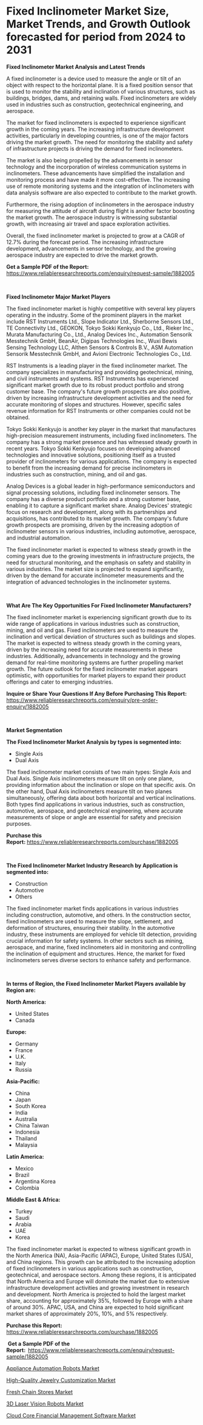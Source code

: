<p><h1>Fixed Inclinometer Market Size, Market Trends, and Growth Outlook forecasted for period from 2024 to 2031</h1></p><p><strong>Fixed Inclinometer Market Analysis and Latest Trends</strong></p>
<p><p>A fixed inclinometer is a device used to measure the angle or tilt of an object with respect to the horizontal plane. It is a fixed position sensor that is used to monitor the stability and inclination of various structures, such as buildings, bridges, dams, and retaining walls. Fixed inclinometers are widely used in industries such as construction, geotechnical engineering, and aerospace.</p><p>The market for fixed inclinometers is expected to experience significant growth in the coming years. The increasing infrastructure development activities, particularly in developing countries, is one of the major factors driving the market growth. The need for monitoring the stability and safety of infrastructure projects is driving the demand for fixed inclinometers.</p><p>The market is also being propelled by the advancements in sensor technology and the incorporation of wireless communication systems in inclinometers. These advancements have simplified the installation and monitoring process and have made it more cost-effective. The increasing use of remote monitoring systems and the integration of inclinometers with data analysis software are also expected to contribute to the market growth.</p><p>Furthermore, the rising adoption of inclinometers in the aerospace industry for measuring the attitude of aircraft during flight is another factor boosting the market growth. The aerospace industry is witnessing substantial growth, with increasing air travel and space exploration activities.</p><p>Overall, the fixed inclinometer market is projected to grow at a CAGR of 12.7% during the forecast period. The increasing infrastructure development, advancements in sensor technology, and the growing aerospace industry are expected to drive the market growth.</p></p>
<p><strong>Get a Sample PDF of the Report:&nbsp;</strong> <a href="https://www.reliableresearchreports.com/enquiry/request-sample/1882005">https://www.reliableresearchreports.com/enquiry/request-sample/1882005</a></p>
<p>&nbsp;</p>
<p><strong>Fixed Inclinometer Major Market Players</strong></p>
<p><p>The fixed inclinometer market is highly competitive with several key players operating in the industry. Some of the prominent players in the market include RST Instruments Ltd., Slope Indicator Ltd., Sherborne Sensors Ltd., TE Connectivity Ltd., GEOKON, Tokyo Sokki Kenkyujo Co., Ltd., Rieker Inc., Murata Manufacturing Co., Ltd., Analog Devices Inc., Automation Sensorik Messtechnik GmbH, BeanAir, Digipas Technologies Inc., Wuxi Bewis Sensing Technology LLC, Althen Sensors & Controls B.V., ASM Automation Sensorik Messtechnik GmbH, and Avioni Electronic Technologies Co., Ltd.</p><p>RST Instruments is a leading player in the fixed inclinometer market. The company specializes in manufacturing and providing geotechnical, mining, and civil instruments and systems. RST Instruments has experienced significant market growth due to its robust product portfolio and strong customer base. The company's future growth prospects are also positive, driven by increasing infrastructure development activities and the need for accurate monitoring of slopes and structures. However, specific sales revenue information for RST Instruments or other companies could not be obtained.</p><p>Tokyo Sokki Kenkyujo is another key player in the market that manufactures high-precision measurement instruments, including fixed inclinometers. The company has a strong market presence and has witnessed steady growth in recent years. Tokyo Sokki Kenkyujo focuses on developing advanced technologies and innovative solutions, positioning itself as a trusted provider of inclinometers for various applications. The company is expected to benefit from the increasing demand for precise inclinometers in industries such as construction, mining, and oil and gas.</p><p>Analog Devices is a global leader in high-performance semiconductors and signal processing solutions, including fixed inclinometer sensors. The company has a diverse product portfolio and a strong customer base, enabling it to capture a significant market share. Analog Devices' strategic focus on research and development, along with its partnerships and acquisitions, has contributed to its market growth. The company's future growth prospects are promising, driven by the increasing adoption of inclinometer sensors in various industries, including automotive, aerospace, and industrial automation.</p><p>The fixed inclinometer market is expected to witness steady growth in the coming years due to the growing investments in infrastructure projects, the need for structural monitoring, and the emphasis on safety and stability in various industries. The market size is projected to expand significantly, driven by the demand for accurate inclinometer measurements and the integration of advanced technologies in the inclinometer systems.</p></p>
<p>&nbsp;</p>
<p><strong>What Are The Key Opportunities For Fixed Inclinometer Manufacturers?</strong></p>
<p><p>The fixed inclinometer market is experiencing significant growth due to its wide range of applications in various industries such as construction, mining, and oil and gas. Fixed inclinometers are used to measure the inclination and vertical deviation of structures such as buildings and slopes. The market is expected to witness steady growth in the coming years, driven by the increasing need for accurate measurements in these industries. Additionally, advancements in technology and the growing demand for real-time monitoring systems are further propelling market growth. The future outlook for the fixed inclinometer market appears optimistic, with opportunities for market players to expand their product offerings and cater to emerging industries.</p></p>
<p><strong>Inquire or Share Your Questions If Any Before Purchasing This Report:</strong> <a href="https://www.reliableresearchreports.com/enquiry/pre-order-enquiry/1882005">https://www.reliableresearchreports.com/enquiry/pre-order-enquiry/1882005</a></p>
<p>&nbsp;</p>
<p><strong>Market Segmentation</strong></p>
<p><strong>The Fixed Inclinometer Market Analysis by types is segmented into:</strong></p>
<p><ul><li>Single Axis</li><li>Dual Axis</li></ul></p>
<p><p>The fixed inclinometer market consists of two main types: Single Axis and Dual Axis. Single Axis inclinometers measure tilt on only one plane, providing information about the inclination or slope on that specific axis. On the other hand, Dual Axis inclinometers measure tilt on two planes simultaneously, offering data about both horizontal and vertical inclinations. Both types find applications in various industries, such as construction, automotive, aerospace, and geotechnical engineering, where accurate measurements of slope or angle are essential for safety and precision purposes.</p></p>
<p><strong>Purchase this Report:&nbsp;</strong><a href="https://www.reliableresearchreports.com/purchase/1882005">https://www.reliableresearchreports.com/purchase/1882005</a></p>
<p>&nbsp;</p>
<p><strong>The Fixed Inclinometer Market Industry Research by Application is segmented into:</strong></p>
<p><ul><li>Construction</li><li>Automotive</li><li>Others</li></ul></p>
<p><p>The fixed inclinometer market finds applications in various industries including construction, automotive, and others. In the construction sector, fixed inclinometers are used to measure the slope, settlement, and deformation of structures, ensuring their stability. In the automotive industry, these instruments are employed for vehicle tilt detection, providing crucial information for safety systems. In other sectors such as mining, aerospace, and marine, fixed inclinometers aid in monitoring and controlling the inclination of equipment and structures. Hence, the market for fixed inclinometers serves diverse sectors to enhance safety and performance.</p></p>
<p>&nbsp;</p>
<p><strong>In terms of Region, the Fixed Inclinometer Market Players available by Region are:</strong></p>
<p>
    <p> <strong> North America: </strong>
        <ul>
            <li>United States</li>
            <li>Canada</li>
        </ul>
        </p> 
    <p> <strong> Europe: </strong>
        <ul>
            <li>Germany</li>
            <li>France</li>
            <li>U.K.</li>
            <li>Italy</li>
            <li>Russia</li>
        </ul>
        </p> 
    <p> <strong> Asia-Pacific: </strong>
        <ul>
            <li>China</li>
            <li>Japan</li>
            <li>South Korea</li>
            <li>India</li>
            <li>Australia</li>
            <li>China Taiwan</li>
            <li>Indonesia</li>
            <li>Thailand</li>
            <li>Malaysia</li>
        </ul>
        </p> 
    <p> <strong> Latin America: </strong>
        <ul>
            <li>Mexico</li>
            <li>Brazil</li>
            <li>Argentina Korea</li>
            <li>Colombia</li>
        </ul>
        </p> 
    <p> <strong> Middle East & Africa: </strong>
        <ul>
            <li>Turkey</li>
            <li>Saudi</li>
            <li>Arabia</li>
            <li>UAE</li>
            <li>Korea</li>
        </ul>
    </p>
    </p>
<p><p>The fixed inclinometer market is expected to witness significant growth in the North America (NA), Asia-Pacific (APAC), Europe, United States (USA), and China regions. This growth can be attributed to the increasing adoption of fixed inclinometers in various applications such as construction, geotechnical, and aerospace sectors. Among these regions, it is anticipated that North America and Europe will dominate the market due to extensive infrastructure development activities and growing investment in research and development. North America is projected to hold the largest market share, accounting for approximately 35%, followed by Europe with a share of around 30%. APAC, USA, and China are expected to hold significant market shares of approximately 20%, 10%, and 5% respectively.</p></p>
<p><strong>Purchase this Report: </strong><a href="https://www.reliableresearchreports.com/purchase/1882005">https://www.reliableresearchreports.com/purchase/1882005</a></p>
<p>&nbsp;<strong>Get a Sample PDF of the Report:&nbsp;&nbsp;</strong><a href="https://www.reliableresearchreports.com/enquiry/request-sample/1882005">https://www.reliableresearchreports.com/enquiry/request-sample/1882005</a></p>
<p><strong></strong></p>
<p><p><a href="https://github.com/AKSHATREPORTPRIME/Market-Research-Report-List-2/blob/main/appliance-automation-robots-market.md">Appliance Automation Robots Market</a></p><p><a href="https://medium.com/@lauragriffin12/high-quality-jewelry-customization-market-trends-forecast-and-competitive-analysis-to-2030-a74245232f89">High-Quality Jewelry Customization Market</a></p><p><a href="https://medium.com/@lauragriffin12/analyzing-fresh-chain-stores-market-global-industry-perspective-and-forecast-2023-to-2030-45ad726292f1">Fresh Chain Stores Market</a></p><p><a href="https://github.com/Chiragrp26/Market-Research-Report-List-2/blob/main/3d-laser-vision-robots-market.md">3D Laser Vision Robots Market</a></p><p><a href="https://medium.com/@lauragriffin12/cloud-core-financial-management-software-market-share-evolution-and-market-growth-trends-2023-e2dee275477b">Cloud Core Financial Management Software Market</a></p></p>